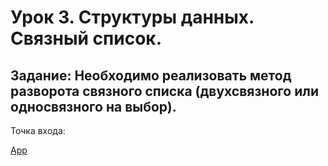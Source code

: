 # Урок 3. Структуры данных. Связный список.

## Задание: Необходимо реализовать метод разворота связного списка (двухсвязного или односвязного на выбор).

Точка входа:

[App](https://github.com/MikhailAkulov/Algorithms_home_works/blob/main/src/main/java/home_work_3/App.java)